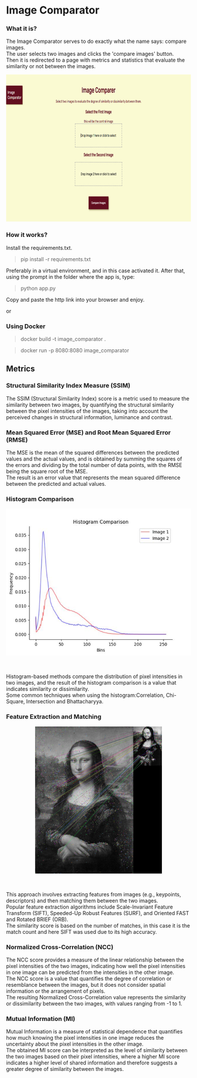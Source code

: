 # Image Comparator

### **What it is?**
The Image Comparator serves to do exactly what the name says: compare images.</br>
The user selects two images and clicks the 'compare images' button.</br>
Then it is redirected to a page with metrics and statistics that evaluate the similarity or not between the images.

<p align="center">
  <img src="./static/images/land_page.png" alt="Land Page" style="height: 400px;"/>
</p>


### **How it works?**
Install the requirements.txt.</br>
> pip install -r requirements.txt

Preferably in a virtual environment, and in this case activated it.
After that, using the prompt in the folder where the app is, type:
> python app.py

Copy and paste the http link into your browser and enjoy.

or

### Using Docker
> docker build -t image_comparator .

> docker run -p 8080:8080 image_comparator

## Metrics

### **Structural Similarity Index Measure (SSIM)**
The SSIM (Structural Similarity Index) score is a metric used to measure the similarity between two images, by quantifying the structural similarity between the pixel intensities of the images, taking into account the perceived changes in structural information, luminance and contrast.</br>


### **Mean Squared Error (MSE) and Root Mean Squared Error (RMSE)**
The MSE is the mean of the squared differences between the predicted values and the actual values, and is obtained by summing the squares of the errors and dividing by the total number of data points, with the RMSE being the square root of the MSE. </br>
The result is an error value that represents the mean squared difference between the predicted and actual values.</br>


### **Histogram Comparison**
<p align="center">
  <img src="./static/images/histogram_comparison.jpg" alt="Histogram Comparison" style="height: 400px;"/>
</p></br>

Histogram-based methods compare the distribution of pixel intensities in two images, and the result of the histogram comparison is a value that indicates similarity or dissimilarity.</br>
Some common techniques when using the histogram:Correlation, Chi-Square, Intersection and Bhattacharyya.</br>


### **Feature Extraction and Matching**
<p align="center">
  <img src="/static/images/feature_em_matched_image.jpg" alt="Feature Extraction and Matching" style="height: 400px;"/>
</p></br>

This approach involves extracting features from images (e.g., keypoints, descriptors) and then matching them between the two images.</br>
Popular feature extraction algorithms include Scale-Invariant Feature Transform (SIFT), Speeded-Up Robust Features 
(SURF), and Oriented FAST and Rotated BRIEF (ORB).</br>
The similarity score is based on the number of matches, in this case it is the match count and here SIFT was used 
due to its high accuracy.


### **Normalized Cross-Correlation (NCC)**
The NCC score provides a measure of the linear relationship between the pixel intensities of the two images, 
indicating how well the pixel intensities in one image can be predicted from the intensities in the other image.</br>
The NCC score is a value that quantifies the degree of correlation or resemblance between the images, but  it does 
not consider spatial information or the arrangement of pixels.</br>
The resulting Normalized Cross-Correlation value represents the similarity or dissimilarity between the two images, 
with values ranging from -1 to 1.</br>



### **Mutual Information (MI)**
Mutual Information is a measure of statistical dependence that quantifies how much knowing the pixel intensities in 
one image reduces the uncertainty about the pixel intensities in the other image.</br>
The obtained MI score can be interpreted as the level of similarity between the two images based on 
their pixel intensities, where a higher MI score indicates a higher level of shared information and therefore 
suggests a greater degree of similarity between the images.
